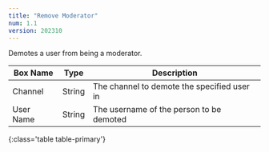 ```yaml
---
title: "Remove Moderator"
num: 1.1
version: 202310
---
```


Demotes a user from being a moderator.

| Box Name | Type | Description | 
|-------|--------|--------
Channel|String|The channel to demote the specified user in
User Name|String|The username of the person to be demoted
{:class='table table-primary'}